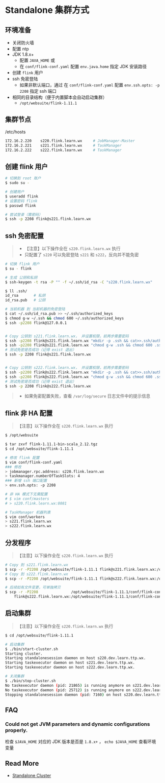 # Standalone 集群方式



## 环境准备

- 关闭防火墙
- 配置 ntp
- JDK 1.8.x+
  - 配置 `JAVA_HOME` 或 
  - 在 `conf/flink-conf.yaml` 配置 `env.java.home` 指定 JDK 安装路径
- 创建 `flink` 用户
- ssh 免密登陆
  - 如果非默认端口，通过 在 `conf/flink-conf.yaml` 配置 `env.ssh.opts: -p 2208` 指定 ssh 端口
- 相同的目录结构（便于内置脚本会自动启动集群）
  - `/opt/websuite/flink-1.11.1`





## 集群节点

/etc/hosts

```bash
172.16.2.220    s220.flink.learn.wx     # JobManager-Master
172.16.2.221    s221.flink.learn.wx     # TaskManager
172.16.2.222    s222.flink.learn.wx     # TaskManager
```



## 创建 flink 用户

``` bash
# 切换到 root 账户
$ sudo su - 

# 创建用户
$ useradd flink
# 设置密码 flink
$ passwd flink

# 尝试登录（需密码）
$ ssh -p 2208 flink@s221.flink.learn.wx
```



## ssh 免密配置

> - 【注意】以下操作全在 `s220.flink.learn.wx` 执行
> - 只配置了 `s220` 可以免密登陆 `s221` 和 `s222`，反向并不能免密

```bash
# 切换 flink 用户
$ su - flink

# 生成 公钥和私钥
$ ssh-keygen -t rsa -P "" -f ~/.ssh/id_rsa -C "s220.flink.learn.wx"

$ ll .ssh/
id_rsa       # 私钥
id_rsa.pub   # 公钥

# 当前机器 到 当前机器的免密登陆
$ cat ~/.ssh/id_rsa.pub >> ~/.ssh/authorized_keys
$ chmod g-w ~/.ssh && chmod 600 ~/.ssh/authorized_keys
$ ssh -p2208 flink@127.0.0.1


# Copy 公钥到 s221.flink.learn.wx， 并设置权限，前两步需要密码
$ ssh -p2208 flink@s221.flink.learn.wx "mkdir -p .ssh && cat>>.ssh/authorized_keys" <.ssh/id_rsa.pub
$ ssh -p2208 flink@s221.flink.learn.wx "chmod g-w .ssh && chmod 600 .ssh/authorized_keys"
# 测试免密是否成功（记得 exist 退出）
$ ssh -p 2208 flink@s221.flink.learn.wx


# Copy 公钥到 s222.flink.learn.wx， 并设置权限，前两步需要密码
$ ssh -p2208 flink@s222.flink.learn.wx "mkdir -p .ssh && cat>>.ssh/authorized_keys" <.ssh/id_rsa.pub
$ ssh -p2208 flink@s222.flink.learn.wx "chmod g-w .ssh && chmod 600 .ssh/authorized_keys"
# 测试免密是否成功（记得 exist 退出）
$ ssh -p 2208 flink@s222.flink.learn.wx
```

> - 如果免密配置失败，查看 `/var/log/secure` 日志文件中的提示信息



## flink 非 HA 配置

> 【注意】以下操作全在 `s220.flink.learn.wx` 执行

```bash
$ /opt/websuite

$ tar zxvf flink-1.11.1-bin-scala_2.12.tgz
$ cd /opt/websuite/flink-1.11.1

# 修改 flink 配置
$ vim conf/flink-conf.yaml 
### 修改
> jobmanager.rpc.address: s220.flink.learn.wx
> taskmanager.numberOfTaskSlots: 4
### 新增 ssh 端口配置
> env.ssh.opts: -p 2208

# 非 HA 模式下无需配置
# $ vim conf/masters
# > s220.flink.learn.wx:8081

# TaskManager 机器列表
$ vim conf/workers 
> s221.flink.learn.wx
> s222.flink.learn.wx
```

## 分发程序

> 【注意】以下操作全在 `s220.flink.learn.wx` 执行

```bash
# Copy 到 s221.flink.learn.wx
$ scp -r -P2208 /opt/websuite/flink-1.11.1 flink@s221.flink.learn.wx:/opt/websuite/
# Copy 到 s222.flink.learn.wx
$ scp -r -P2208 /opt/websuite/flink-1.11.1 flink@s222.flink.learn.wx:/opt/websuite/

# 后续如有文件变更，可单独拷贝
$ scp -r -P2208               /opt/websuite/flink-1.11.1/conf/flink-conf.yaml \
    flink@s222.flink.learn.wx:/opt/websuite/flink-1.11.1/conf/flink-conf.yaml
```

## 启动集群

> 【注意】以下操作全在 `s220.flink.learn.wx` 执行

``` bash
$ cd /opt/websuite/flink-1.11.1

# 启动集群
$ ./bin/start-cluster.sh 
Starting cluster.
Starting standalonesession daemon on host s220.dev.learn.ttp.wx.
Starting taskexecutor daemon on host s221.dev.learn.ttp.wx.
Starting taskexecutor daemon on host s222.dev.learn.ttp.wx.

# 关闭集群
$ ./bin/stop-cluster.sh 
No taskexecutor daemon (pid: 21865) is running anymore on s221.dev.learn.ttp.wx.
No taskexecutor daemon (pid: 25712) is running anymore on s222.dev.learn.ttp.wx.
Stopping standalonesession daemon (pid: 7160) on host s220.dev.learn.ttp.wx.
```



## FAQ

### Could not get JVM parameters and dynamic configurations properly.

检查 `$JAVA_HOME`  对应的 JDK 版本是否是 `1.8.x+` ， `echo $JAVA_HOME` 查看环境变量



## Read More

- [Standalone Cluster](https://ci.apache.org/projects/flink/flink-docs-release-1.11/ops/deployment/cluster_setup.html)